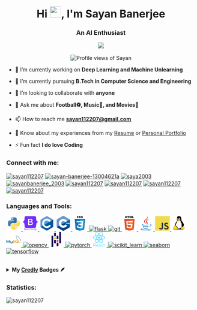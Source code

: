 <p><h1 align="center">Hi <img src="https://cultofthepartyparrot.com/parrots/hd/60fpsparrot.gif" width="30" height="30"/>, I'm Sayan Banerjee</h1></p>
<h3 align="center">An AI Enthusiast</h3>

<p align="center"> <img src="https://user-images.githubusercontent.com/74038190/225813708-98b745f2-7d22-48cf-9150-083f1b00d6c9.gif" width="500"/></p>

<p align="center"> <img src="https://komarev.com/ghpvc/?username=sayan112207&label=Profile%20views&color=0e75b6&style=flat" alt="Profile views of Sayan" /> </p>

- 🔭 I’m currently working on **Deep Learning and Machine Unlearning**

- 🌱 I’m currently pursuing **B.Tech in Computer Science and Engineering**

- 👯 I’m looking to collaborate with **anyone**

- 💬 Ask me about **Football⚽, Music🎵, and Movies🎥**

- 📫 How to reach me **sayan112207@gmail.com**

- 📄 Know about my experiences from my [Resume](https://drive.google.com/file/d/11xckEUHIVuUnULqLswJpt56UfZWXggke/view?usp=sharing) or [Personal Portfolio](https://sayan112207.github.io/)

- ⚡ Fun fact **I do love Coding**

<h3 align="left">Connect with me:</h3>
<p align="left">
<a href="https://codepen.io/sayan112207" target="blank"><img align="center" src="https://raw.githubusercontent.com/rahuldkjain/github-profile-readme-generator/master/src/images/icons/Social/codepen.svg" alt="sayan112207" height="30" width="40" /></a>
<a href="https://linkedin.com/in/sayan-banerjee-13004621a" target="blank"><img align="center" src="https://raw.githubusercontent.com/rahuldkjain/github-profile-readme-generator/master/src/images/icons/Social/linked-in-alt.svg" alt="sayan-banerjee-13004621a" height="30" width="40" /></a>
<a href="https://kaggle.com/saya2003" target="blank"><img align="center" src="https://raw.githubusercontent.com/rahuldkjain/github-profile-readme-generator/master/src/images/icons/Social/kaggle.svg" alt="saya2003" height="30" width="40" /></a>
<a href="https://instagram.com/sayanbanerjee_2003" target="blank"><img align="center" src="https://raw.githubusercontent.com/rahuldkjain/github-profile-readme-generator/master/src/images/icons/Social/instagram.svg" alt="sayanbanerjee_2003" height="30" width="40" /></a>
<a href="https://www.hackerrank.com/sayan112207" target="blank"><img align="center" src="https://raw.githubusercontent.com/rahuldkjain/github-profile-readme-generator/master/src/images/icons/Social/hackerrank.svg" alt="sayan112207" height="30" width="40" /></a>
<a href="https://www.leetcode.com/sayan112207" target="blank"><img align="center" src="https://raw.githubusercontent.com/rahuldkjain/github-profile-readme-generator/master/src/images/icons/Social/leet-code.svg" alt="sayan112207" height="30" width="40" /></a>
<a href="https://auth.geeksforgeeks.org/user/sayan112207" target="blank"><img align="center" src="https://raw.githubusercontent.com/rahuldkjain/github-profile-readme-generator/master/src/images/icons/Social/geeks-for-geeks.svg" alt="sayan112207" height="30" width="40" /></a>
<a href="https://medium.com/@sayan112207" target="blank"><img align="center" src="https://avatars.githubusercontent.com/u/923954?s=200&v=4" alt="sayan112207" height="30" width="30" /></a> 
</p>

<h3 align="left">Languages and Tools:</h3>
<p align="left"> <a href="https://www.python.org" target="_blank" rel="noreferrer"> <img src="https://raw.githubusercontent.com/devicons/devicon/master/icons/python/python-original.svg" alt="python" width="40" height="40"/> </a> <a href="https://getbootstrap.com" target="_blank" rel="noreferrer"> <img src="https://raw.githubusercontent.com/devicons/devicon/master/icons/bootstrap/bootstrap-plain-wordmark.svg" alt="bootstrap" width="40" height="40"/> </a> <a href="https://www.cprogramming.com/" target="_blank" rel="noreferrer"> <img src="https://raw.githubusercontent.com/devicons/devicon/master/icons/c/c-original.svg" alt="c" width="40" height="40"/> </a> <a href="https://www.w3schools.com/cpp/" target="_blank" rel="noreferrer"> <img src="https://raw.githubusercontent.com/devicons/devicon/master/icons/cplusplus/cplusplus-original.svg" alt="cplusplus" width="40" height="40"/> </a> <a href="https://www.w3schools.com/css/" target="_blank" rel="noreferrer"> <img src="https://raw.githubusercontent.com/devicons/devicon/master/icons/css3/css3-original-wordmark.svg" alt="css3" width="40" height="40"/> </a> <a href="https://flask.palletsprojects.com/" target="_blank" rel="noreferrer"> <img src="https://www.vectorlogo.zone/logos/pocoo_flask/pocoo_flask-icon.svg" alt="flask" width="40" height="40"/> </a> <a href="https://git-scm.com/" target="_blank" rel="noreferrer"> <img src="https://www.vectorlogo.zone/logos/git-scm/git-scm-icon.svg" alt="git" width="40" height="40"/> </a> <a href="https://www.w3.org/html/" target="_blank" rel="noreferrer"> <img src="https://raw.githubusercontent.com/devicons/devicon/master/icons/html5/html5-original-wordmark.svg" alt="html5" width="40" height="40"/> </a> <a href="https://www.java.com" target="_blank" rel="noreferrer"> <img src="https://raw.githubusercontent.com/devicons/devicon/master/icons/java/java-original.svg" alt="java" width="40" height="40"/> </a> <a href="https://developer.mozilla.org/en-US/docs/Web/JavaScript" target="_blank" rel="noreferrer"> <img src="https://raw.githubusercontent.com/devicons/devicon/master/icons/javascript/javascript-original.svg" alt="javascript" width="40" height="40"/> </a> <a href="https://www.linux.org/" target="_blank" rel="noreferrer"> <img src="https://raw.githubusercontent.com/devicons/devicon/master/icons/linux/linux-original.svg" alt="linux" width="40" height="40"/> </a> <a href="https://www.mysql.com/" target="_blank" rel="noreferrer"> <img src="https://raw.githubusercontent.com/devicons/devicon/master/icons/mysql/mysql-original-wordmark.svg" alt="mysql" width="40" height="40"/> </a> <a href="https://opencv.org/" target="_blank" rel="noreferrer"> <img src="https://www.vectorlogo.zone/logos/opencv/opencv-icon.svg" alt="opencv" width="40" height="40"/> </a> <a href="https://pandas.pydata.org/" target="_blank" rel="noreferrer"> <img src="https://raw.githubusercontent.com/devicons/devicon/2ae2a900d2f041da66e950e4d48052658d850630/icons/pandas/pandas-original.svg" alt="pandas" width="40" height="40"/> </a> <a href="https://pytorch.org/" target="_blank" rel="noreferrer"> <img src="https://www.vectorlogo.zone/logos/pytorch/pytorch-icon.svg" alt="pytorch" width="40" height="40"/> </a> <a href="https://reactjs.org/" target="_blank" rel="noreferrer"> <img src="https://raw.githubusercontent.com/devicons/devicon/master/icons/react/react-original-wordmark.svg" alt="react" width="40" height="40"/> </a> <a href="https://scikit-learn.org/" target="_blank" rel="noreferrer"> <img src="https://upload.wikimedia.org/wikipedia/commons/0/05/Scikit_learn_logo_small.svg" alt="scikit_learn" width="40" height="40"/> </a> <a href="https://seaborn.pydata.org/" target="_blank" rel="noreferrer"> <img src="https://seaborn.pydata.org/_images/logo-mark-lightbg.svg" alt="seaborn" width="40" height="40"/> </a> <a href="https://www.tensorflow.org" target="_blank" rel="noreferrer"> <img src="https://www.vectorlogo.zone/logos/tensorflow/tensorflow-icon.svg" alt="tensorflow" width="40" height="40"/> </a> </p>

<br>
<details align="left">	
 <summary><b>My <a href="https://www.credly.com/users/sayan-banerjee.10868e33" target="_blank">Credly</a> Badges 🪶</b></summary><br>
<div style='display:flex; align-items:center; gap: 10px;' align='center'>
  <img src="https://images.credly.com/size/680x680/images/169512d3-cef6-43e3-bec8-e6af2723a076/image.png" width="100px" height="100px" style='border-radius: 50%'/>
  <img src="https://images.credly.com/size/680x680/images/973caa5a-e3d1-4616-806f-4c95d5f2ffea/image.png" width="100px" height="100px"/>
  <img src="https://images.credly.com/size/680x680/images/b352af34-6bd5-48eb-a8d9-e84f11faa53e/image.png" width="100px" height="100px" style='border-radius: 50%'/>
  <img src="https://images.credly.com/size/680x680/images/b40db465-587f-45eb-a854-af8630a630e7/blob" width="100px" height="100px"/>
  <img src="https://images.credly.com/size/680x680/images/f2573aac-d21c-483d-acda-afaa366b4f51/image.png" width="100px" height="100px" style='border-radius: 50%'/>
</div>
</details>

<h3 align="left">Statistics:</h3>
<p align="left"><img src="https://github-readme-stats.vercel.app/api/top-langs?username=sayan112207&show_icons=true&locale=en&layout=compact" alt="sayan112207" /></p>
